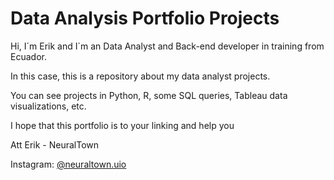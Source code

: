 # Data Analysis Portfolio Projects

Hi, I´m Erik and I`m an Data Analyst and Back-end developer in training from Ecuador.

In this case, this is a repository about my data analyst projects.

You can see projects in Python, R, some SQL queries, Tableau data visualizations, etc.

I hope that this portfolio is to your linking and help you



Att Erik - NeuralTown

Instagram: [@neuraltown.uio](https://www.instagram.com/neuraltown.uio/)